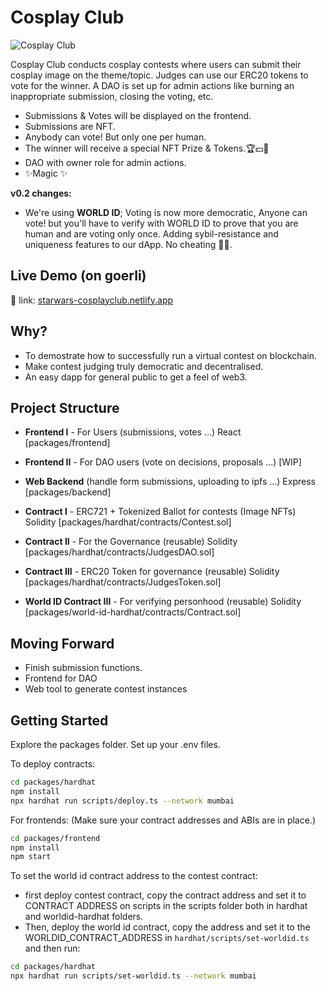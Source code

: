 # Cosplay Club

![Cosplay Club](https://i.imgur.com/8A3UU3J.jpg)

Cosplay Club conducts cosplay contests where users can submit their cosplay image on the theme/topic. Judges can use our ERC20 tokens to vote for the winner. A DAO is set up for admin actions like burning an inappropriate submission, closing the voting, etc.

- Submissions & Votes will be displayed on the frontend.
- Submissions are NFT.
- Anybody can vote! But only one per human.
- The winner will receive a special NFT Prize & Tokens.🏆💵🤑
- DAO with owner role for admin actions.
- ✨Magic ✨

**v0.2 changes:**
- We're using **WORLD ID**; Voting is now more democratic, Anyone can vote! but you'll have to verify with WORLD ID to prove that you are human and are voting only once. Adding sybil-resistance and uniqueness features to our dApp. No cheating 👮‍♀️.

## Live Demo (on goerli)

🚀 link: [starwars-cosplayclub.netlify.app](https://starwars-cosplayclub.netlify.app/)



## Why?

- To demostrate how to successfully run a virtual contest on blockchain.
- Make contest judging truly democratic and decentralised.
- An easy dapp for general public to get a feel of web3.

## Project Structure

- **Frontend I** - For Users (submissions, votes ...)
React [packages/frontend]

- **Frontend II** - For DAO users (vote on decisions, proposals ...) 
[WIP]

- **Web Backend** (handle form submissions, uploading to ipfs ...)
Express [packages/backend]

- **Contract I** - ERC721 + Tokenized Ballot for contests (Image NFTs)
Solidity [packages/hardhat/contracts/Contest.sol]

- **Contract II** - For the Governance (reusable)
Solidity [packages/hardhat/contracts/JudgesDAO.sol]

- **Contract III** - ERC20 Token for governance (reusable)
Solidity [packages/hardhat/contracts/JudgesToken.sol]

- **World ID Contract III** - For verifying personhood (reusable)
Solidity [packages/world-id-hardhat/contracts/Contract.sol]


## Moving Forward

- Finish submission functions.
- Frontend for DAO
- Web tool to generate contest instances

## Getting Started

Explore the packages folder. Set up your .env files.

To deploy contracts:

```bash
cd packages/hardhat
npm install
npx hardhat run scripts/deploy.ts --network mumbai
```

For frontends:
(Make sure your contract addresses and ABIs are in place.)
```bash
cd packages/frontend
npm install
npm start
```

To set the world id contract address to the contest contract:
- first deploy contest contract, copy the contract address and set it to CONTRACT ADDRESS on scripts in the scripts folder both in hardhat and worldid-hardhat folders.
- Then, deploy the world id contract, copy the address and set it to the WORLDID_CONTRACT_ADDRESS in `hardhat/scripts/set-worldid.ts` and then run:
```bash
cd packages/hardhat
npx hardhat run scripts/set-worldid.ts --network mumbai  
```
